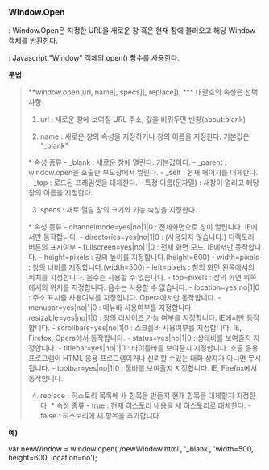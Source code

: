 ### **Window.Open**

: Window.Open은 지정한 URL을 새로운 창 혹은 현재 창에 불러오고 해당 Window 객체를 반환한다.

: Javascript "Window" 객체의 open() 함수를 사용한다.

 

**문법**

> **window.open(url, name[, specs][, replace]);
> *** 대괄호의 속성은 선택사항
>
> 1. url : 새로운 창에 보여질 URL 주소, 값을 비워두면 빈창(about:blank)
>
> 
>
> 2. name : 새로운 창의 속성을 지정하거나 창의 이름을 지정한다. 기본값은 "_blank"
>
>   \* 속성 종류
>     \- _blank : 새로운 창에 열린다. 기본값이다.
>     \- _parent : window.open을 호출한 부모창에서 열린다.
>     \- _self : 현재 페이지를 대체한다.
>     \- _top : 로드된 프레임셋을 대체한다.
>     \- 특정 이름(문자열) : 새창이 열리고 해당 창의 이름을 지정한다.
>
> 
>
> 3. specs : 새로 열릴 창의 크기와 기능 속성을 지정한다.
>
>   \* 속성 종류
>      \- channelmode=yes|no|1|0 : 전체화면으로 창이 열립니다. IE에서만 동작합니다.
>     \- directories=yes|no|1|0 : (사용되지 않습니다.) 디렉토리 버튼의 표시여부
>     \- fullscreen=yes|no|1|0 : 전체 화면 모드. IE에서만 동작합니다.
>     \- height=pixels : 창의 높이를 지정합니다.(height=600)
>     \- width=pixels : 창의 너비를 지정합니다.(width=500)
>     \- left=pixels : 창의 화면 왼쪽에서의 위치를 지정합니다. 음수는 사용할 수 없습니다.
>     \- top=pixels : 창의 화면 위쪽에서의 위치를 지정합니다. 음수는 사용할 수 없습니다.
>     \- location=yes|no|1|0 : 주소 표시줄 사용여부를 지정합니다. Opera에서만 동작합니다.
>     \- menubar=yes|no|1|0 : 메뉴바 사용여부를 지정합니다.
>     \- resizable=yes|no|1|0 : 창의 리사이즈 가능 여부를 지정합니다. IE에서만 동작합니다.
>     \- scrollbars=yes|no|1|0 : 스크롤바 사용여부를 지정합니다. IE, Firefox, Opera에서 동작합니다.
>     \- status=yes|no|1|0 : 상태바를 보여줄지 지정합니다.
>     \- titlebar=yes|no|1|0 : 타이틀바를 보여줄지 지정합니다.
>           호출 응용 프로그램이 HTML 응용 프로그램이거나 신뢰할 수있는 대화 상자가 아니면 무시됩니다.
>     \- toolbar=yes|no|1|0 : 툴바를 보여줄지 지정합니다. IE, Firefox에서 동작합니다.
>
> 
>
> 4. replace : 히스토리 목록에 새 항목을 만들지 현재 항목을 대체할지 지정한다.
>      \* 속성 종류
>        \- true : 현재 히스토리 내용을 새 히스토리로 대체한다.
>        \- false : 히스토리에 새 항목을 추가합니다.

 

**예)**

var newWindow = window.open('/newWindow.html', '_blank', 'width=500, height=600, location=no');

 